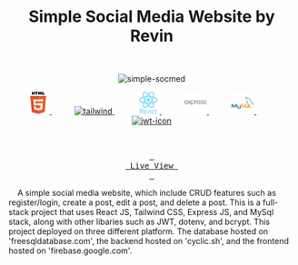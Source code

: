 <h1 align="center">Simple Social Media Website by Revin</h1><br/>

<p align="center">
<img src="https://i.ibb.co/PxspmbJ/simple-socmed.png" alt="simple-socmed" border="0">
</p>

<p align="center">
<a href="https://www.w3.org/html/" target="_blank" rel="noreferrer"> <img src="https://raw.githubusercontent.com/devicons/devicon/master/icons/html5/html5-original-wordmark.svg" alt="html5" width="40" height="40"/> </a> &nbsp;   &nbsp;   &nbsp;   &nbsp;   &nbsp;
<a href="https://tailwindcss.com/" target="_blank" rel="noreferrer"> <img src="https://www.vectorlogo.zone/logos/tailwindcss/tailwindcss-icon.svg" alt="tailwind" width="40" height="40"/> </a> <space /> &nbsp;   &nbsp;   &nbsp;   &nbsp;   &nbsp;
<a href="https://reactjs.org/" target="_blank" rel="noreferrer"> <img src="https://raw.githubusercontent.com/devicons/devicon/master/icons/react/react-original-wordmark.svg" alt="react" width="40" height="40" /> </a> &nbsp;   &nbsp;   &nbsp;   &nbsp;   &nbsp;
 <a href="https://expressjs.com" target="_blank" rel="noreferrer"> <img src="https://raw.githubusercontent.com/devicons/devicon/master/icons/express/express-original-wordmark.svg" alt="express" width="40" height="40"/> </a> &nbsp;   &nbsp;   &nbsp;   &nbsp;   &nbsp;
 <a href="https://www.mysql.com/" target="_blank" rel="noreferrer"> <img src="https://raw.githubusercontent.com/devicons/devicon/master/icons/mysql/mysql-original-wordmark.svg" alt="mysql" width="40" height="40"/> </a> &nbsp;   &nbsp;   &nbsp;   &nbsp;   &nbsp;
 <a href="https://imgbb.com/"><img src="https://i.ibb.co/Pg8NTM3/jwt-icon.png" alt="jwt-icon" border="0"></a>
</p>
<div align = center>

<br>

[<kbd> <br> Live View <br> </kbd>][KBD]


</div>


&nbsp;   &nbsp; A simple social media website, which include CRUD features such as register/login, create a post, edit a post, and delete a post. This is a full-stack project that uses React JS, Tailwind CSS, Express JS, and MySql stack, along with other libaries such as JWT, dotenv, and bcrypt. This project deployed on three different platform. The database hosted on 'freesqldatabase.com', the backend hosted on 'cyclic.sh', and the frontend hosted on 'firebase.google.com'.

<!---------------------------------------------------------------------------->

[KBD]: https://simple-social-media-by-revin.firebaseapp.com


<!---------------------------------[ Badges ]---------------------------------->
